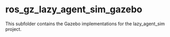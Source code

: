 # ros_gz_lazy_agent_sim_gazebo

This subfolder contains the Gazebo implementations for the lazy_agent_sim project.
